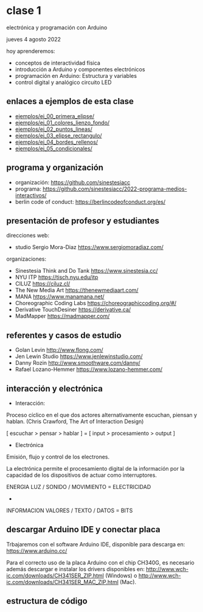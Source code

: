# clase 1

electrónica y programación con Arduino

jueves 4 agosto 2022

hoy aprenderemos:

- conceptos de interactividad física
- introducción a Arduino y componentes electrónicos
- programación en Arduino: Estructura y variables
- control digital y analógico circuito LED

## enlaces a ejemplos de esta clase

- [ejemplos/ej_00_primera_elipse/](./ejemplos/ej_00_primera_elipse/)
- [ejemplos/ej_01_colores_lienzo_fondo/](./ejemplos/ej_01_colores_lienzo_fondo/)
- [ejemplos/ej_02_puntos_lineas/](./ejemplos/ej_02_puntos_lineas/)
- [ejemplos/ej_03_elipse_rectangulo/](./ejemplos/ej_03_elipse_rectangulo/)
- [ejemplos/ej_04_bordes_rellenos/](./ejemplos/ej_04_bordes_rellenos/)
- [ejemplos/ej_05_condicionales/](./ejemplos/ej_05_condicionales/)

## programa y organización

- organización: https://github.com/sinestesiacc
- programa: https://github.com/sinestesiacc/2022-programa-medios-interactivos/
- berlin code of conduct: https://berlincodeofconduct.org/es/

## presentación de profesor y estudiantes

direcciones web:

- studio Sergio Mora-Diaz https://www.sergiomoradiaz.com/ 

organizaciones:

- Sinestesia Think and Do Tank https://www.sinestesia.cc/
- NYU ITP https://tisch.nyu.edu/itp
- CILUZ https://ciluz.cl/
- The New Media Art https://thenewmediaart.com/
- MANA https://www.manamana.net/
- Choreographic Coding Labs https://choreographiccoding.org/#/
- Derivative TouchDesiner https://derivative.ca/
- MadMapper https://madmapper.com/

## referentes y casos de estudio

- Golan Levin http://www.flong.com/
- Jen Lewin Studio https://www.jenlewinstudio.com/
- Danny Rozin http://www.smoothware.com/danny/
- Rafael Lozano-Hemmer https://www.lozano-hemmer.com/

## interacción y electrónica

- Interacción:

Proceso cíclico en el que dos actores alternativamente escuchan, piensan y hablan. (Chris Crawford, The Art of Interaction Design)

[ escuchar > pensar > hablar ] = [ input > procesamiento > output ]

- Electrónica

Emisión, flujo y control de los electrones.

La electrónica permite el procesamiento digital de la información por la capacidad de los dispositivos de actuar como interruptores.

ENERGIA
LUZ / SONIDO / MOVIMIENTO = ELECTRICIDAD

+

INFORMACION
VALORES / TEXTO / DATOS  = BITS


## descargar Arduino IDE y conectar placa

Trbajaremos con el software Arduino IDE, disponible para descarga en: https://www.arduino.cc/

Para el correcto uso de la placa Arduino con el chip CH340G, es necesario además descargar e instalar los drivers disponibles en:
http://www.wch-ic.com/downloads/CH341SER_ZIP.html (Windows) o http://www.wch-ic.com/downloads/CH341SER_MAC_ZIP.html (Mac).



## estructura de código
